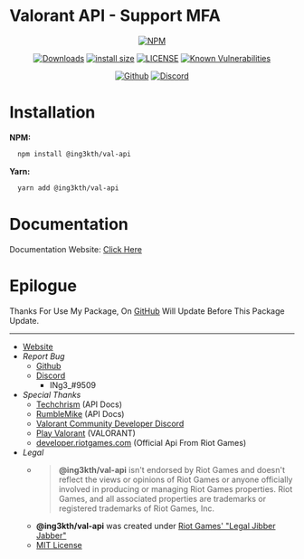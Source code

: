 # Valorant API - Support MFA

<!-- Main -->
<div align="center">

  [![NPM](https://nodei.co/npm/@ing3kth/val-api.png)](https://nodei.co/npm/@ing3kth%2Fval-api)

   [![Downloads](https://badgen.net/npm/dt/@ing3kth/val-api?icon=npm)](https://www.npmjs.com/package/@ing3kth%2Fval-api)
   [![install size](https://packagephobia.com/badge?p=@ing3kth/val-api)](https://packagephobia.com/result?p=@ing3kth%2Fval-api)
   [![LICENSE](https://badgen.net/badge/license/MIT/blue)](https://github.com/KTNG-3/valorant-api/blob/main/LICENSE)
   [![Known Vulnerabilities](https://snyk.io/test/npm/@ing3kth/val-api/badge.svg)](https://snyk.io/test/npm/@ing3kth%2Fval-api)

   [![Github](https://badgen.net/badge/icon/github?icon=github&label)](https://github.com/valapi)
   [![Discord](https://badgen.net/badge/icon/discord?icon=discord&label)](https://discord.gg/pbyWbUYjyt)

</div>

# Installation

**NPM:**

```bash
  npm install @ing3kth/val-api
```

**Yarn:**

```bash
  yarn add @ing3kth/val-api
```

# Documentation

Documentation Website: [Click Here](https://valapi.github.io/docs/)

# Epilogue

Thanks For Use My Package,
On [GitHub](https://github.com/valapi) Will Update Before This Package Update.

***

- [Website](https://ingkth.wordpress.com/)
- *Report Bug*
  - [Github](https://github.com/KTNG-3/valorant-api/issues)
  - [Discord](https://discord.gg/pbyWbUYjyt)
    - INg3_#9509
- *Special Thanks*
  - [Techchrism](https://github.com/techchrism/valorant-api-docs) (API Docs)
  - [RumbleMike](https://github.com/RumbleMike/ValorantClientAPI) (API Docs)
  - [Valorant Community Developer Discord](https://discord.gg/sCgvpXJfEE)
  - [Play Valorant](https://playvalorant.com/) (VALORANT)
  - [developer.riotgames.com](https://developer.riotgames.com/) (Official Api From Riot Games)
- *Legal*
  - >**@ing3kth/val-api** isn't endorsed by Riot Games and doesn't reflect the views or opinions of Riot Games or anyone officially involved in producing or managing Riot Games properties. Riot Games, and all associated properties are trademarks or registered trademarks of Riot Games, Inc.
  - **@ing3kth/val-api** was created under [Riot Games' "Legal Jibber Jabber"](https://www.riotgames.com/en/legal)
  - [MIT License](https://github.com/KTNG-3/valorant-api/blob/main/LICENSE)